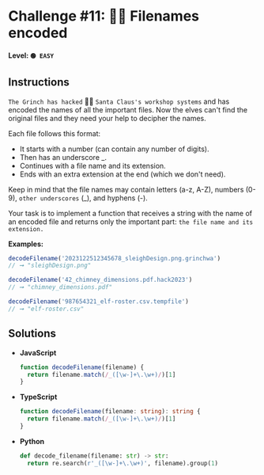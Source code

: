 # Challenge #11: 🏴‍☠️ Filenames encoded

#### Level: `🟢 EASY`

## Instructions

`The Grinch has hacked` 🏴‍☠️ `Santa Claus's workshop systems` and has encoded the names of all the important files. Now the elves can't find the original files and they need your help to decipher the names.

Each file follows this format:

- It starts with a number (can contain any number of digits).
- Then has an underscore _.
- Continues with a file name and its extension.
- Ends with an extra extension at the end (which we don't need).

Keep in mind that the file names may contain letters (a-z, A-Z), numbers (0-9), `other underscores` (_), and hyphens (-).

Your task is to implement a function that receives a string with the name of an encoded file and returns only the important part: `the file name and its extension.`

**Examples:**

```js
decodeFilename('2023122512345678_sleighDesign.png.grinchwa')
// ➞ "sleighDesign.png"

decodeFilename('42_chimney_dimensions.pdf.hack2023')
// ➞ "chimney_dimensions.pdf"

decodeFilename('987654321_elf-roster.csv.tempfile')
// ➞ "elf-roster.csv"
```

## Solutions

- **JavaScript**

  ```js
  function decodeFilename(filename) {
    return filename.match(/_([\w-]+\.\w+)/)[1]
  }
  ```

- **TypeScript**

  ```ts
  function decodeFilename(filename: string): string {
    return filename.match(/_([\w-]+\.\w+)/)[1]
  }
  ```

- **Python**

  ```py
  def decode_filename(filename: str) -> str:
    return re.search(r'_([\w-]+\.\w+)', filename).group(1)
  ```
